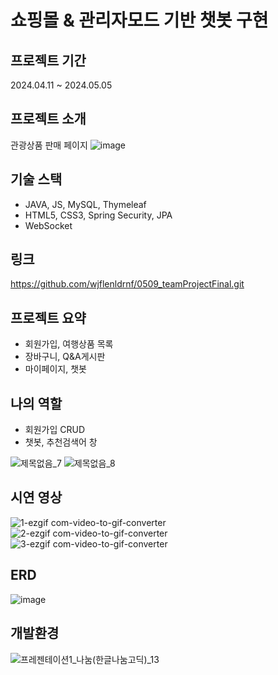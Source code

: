# 쇼핑몰 & 관리자모드 기반 챗봇 구현

## 프로젝트 기간
2024.04.11 ~ 2024.05.05

## 프로젝트 소개
관광상품 판매 페이지
![image](https://github.com/wjflenldrnf/0616_codingstoryFinal/assets/154856783/47a9e05f-7fd9-4256-8f1c-1bc724f4e28e)

## 기술 스택
- JAVA, JS, MySQL, Thymeleaf
- HTML5, CSS3, Spring Security, JPA
- WebSocket

## 링크
https://github.com/wjflenldrnf/0509_teamProjectFinal.git

## 프로젝트 요약
- 회원가입, 여행상품 목록
- 장바구니, Q&A게시판
- 마이페이지, 챗봇


## 나의 역할
- 회원가입 CRUD
- 챗봇, 추천검색어 창
  
![제목없음_7](https://github.com/wjflenldrnf/0509_teamProjectFinal/assets/154856783/338586fc-7b25-4d63-b358-647922adddac)
![제목없음_8](https://github.com/wjflenldrnf/0509_teamProjectFinal/assets/154856783/3d02d668-11ef-4338-a946-78750171c1cb)


## 시연 영상
![1-ezgif com-video-to-gif-converter](https://github.com/wjflenldrnf/0509_teamProjectFinal/assets/154856783/0f6a2a66-35fd-475b-89d8-1c2883ed6a61)
![2-ezgif com-video-to-gif-converter](https://github.com/wjflenldrnf/0509_teamProjectFinal/assets/154856783/4ab111b6-b62a-443c-80b3-a16eac6315cf)
![3-ezgif com-video-to-gif-converter](https://github.com/wjflenldrnf/0509_teamProjectFinal/assets/154856783/447b50a0-4c2c-4604-a45a-c5e62f68c42b)



## ERD
![image](https://github.com/wjflenldrnf/0509_teamProjectFinal/assets/154856783/e379c5b1-b9f9-4c9a-b2d1-72ae305e4aeb)




## 개발환경
![프레젠테이션1_나눔(한글나눔고딕)_13](https://github.com/wjflenldrnf/0616_codingstoryFinal/assets/154856783/29787af5-0934-445f-83f8-245e50e2c304)


